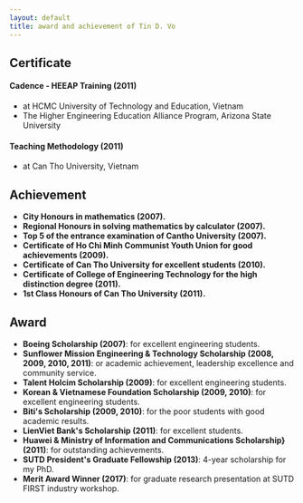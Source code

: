 ```yaml
---
layout: default
title: award and achievement of Tin D. Vo
---
```


## Certificate
#### Cadence - HEEAP Training (2011)
- at HCMC University of Technology and Education, Vietnam  
- The Higher Engineering Education Alliance Program, Arizona State University  

#### Teaching Methodology (2011)  
- at Can Tho University, Vietnam  

## Achievement
- __City Honours in mathematics (2007).__  
- __Regional Honours in solving mathematics by calculator (2007).__  
- __Top 5 of the entrance examination of Cantho University (2007).__  
- __Certificate of Ho Chi Minh Communist Youth Union for good achievements (2009).__  
- __Certificate of Can Tho University for excellent students (2010).__  
- __Certificate of College of Engineering Technology for the high distinction degree (2011).__  
- __1st Class Honours of Can Tho University (2011).__  

## Award  
- __Boeing Scholarship (2007)__: for excellent engineering students.  
- __Sunflower Mission Engineering & Technology Scholarship (2008, 2009, 2010, 2011)__: or academic achievement, leadership excellence and community service.  
- __Talent Holcim Scholarship (2009)__: for excellent engineering students.  
- __Korean & Vietnamese Foundation Scholarship (2009, 2010)__: for excellent engineering students.  
- __Biti's Scholarship (2009, 2010)__: for the poor students with good academic results.  
- __LienViet Bank's Scholarship (2011)__: for excellent students.  
- __Huawei & Ministry of Information and Communications Scholarship} (2011)__: for outstanding achievements.  
- __SUTD President's Graduate Fellowship (2013)__: 4-year scholarship for my PhD.  
- __Merit Award Winner (2017)__: for graduate research presentation at SUTD FIRST industry workshop.  
